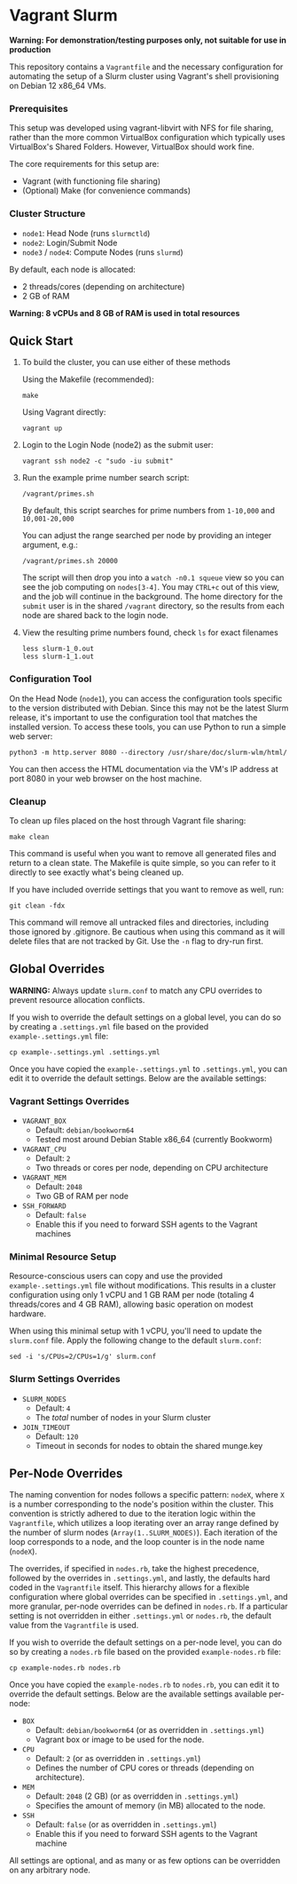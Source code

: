 # Vagrant Slurm

**Warning: For demonstration/testing purposes only, not suitable for use in production**

This repository contains a `Vagrantfile` and the necessary configuration for
automating the setup of a Slurm cluster using Vagrant's shell provisioning on
Debian 12 x86_64 VMs.

### Prerequisites

This setup was developed using vagrant-libvirt with NFS for file sharing,
rather than the more common VirtualBox configuration which typically uses
VirtualBox's Shared Folders. However, VirtualBox should work fine.

The core requirements for this setup are:
- Vagrant (with functioning file sharing)
- (Optional) Make (for convenience commands)

### Cluster Structure
- `node1`: Head Node (runs `slurmctld`)
- `node2`: Login/Submit Node
- `node3` / `node4`: Compute Nodes (runs `slurmd`)

By default, each node is allocated:
- 2 threads/cores (depending on architecture)
- 2 GB of RAM

**Warning: 8 vCPUs and 8 GB of RAM is used in total resources**

## Quick Start

1. To build the cluster, you can use either of these methods

    Using the Makefile (recommended):

       make

    Using Vagrant directly:

       vagrant up

2. Login to the Login Node (node2) as the submit user:

       vagrant ssh node2 -c "sudo -iu submit"


3. Run the example prime number search script:

	   /vagrant/primes.sh

	By default, this script searches for prime numbers from `1-10,000` and `10,001-20,000`

   You can adjust the range searched per node by providing an integer argument, e.g.:

	   /vagrant/primes.sh 20000

	The script will then drop you into a `watch -n0.1 squeue` view so you can see
   the job computing on `nodes[3-4]`. You may `CTRL+c` out of this view, and
   the job will continue in the background. The home directory for the `submit`
   user is in the shared `/vagrant` directory, so the results from each node are
   shared back to the login node.

4. View the resulting prime numbers found, check `ls` for exact filenames

       less slurm-1_0.out
       less slurm-1_1.out

### Configuration Tool

On the Head Node (`node1`), you can access the configuration tools specific to
the version distributed with Debian. Since this may not be the latest Slurm
release, it's important to use the configuration tool that matches the
installed version. To access these tools, you can use Python to run a simple
web server:

	python3 -m http.server 8080 --directory /usr/share/doc/slurm-wlm/html/

You can then access the HTML documentation via the VM's IP address at port 8080
in your web browser on the host machine.

### Cleanup
To clean up files placed on the host through Vagrant file sharing:

	make clean

This command is useful when you want to remove all generated files and return
to a clean state. The Makefile is quite simple, so you can refer to it directly
to see exactly what's being cleaned up.

If you have included override settings that you want to remove as well, run:

	git clean -fdx

This command will remove all untracked files and directories, including those
ignored by .gitignore. Be cautious when using this command as it will delete
files that are not tracked by Git. Use the `-n` flag to dry-run first.

## Global Overrides

**WARNING:** Always update `slurm.conf` to match any CPU overrides to prevent
resource allocation conflicts.

If you wish to override the default settings on a global level,
you can do so by creating a `.settings.yml` file based on the provided
`example-.settings.yml` file:

	cp example-.settings.yml .settings.yml

Once you have copied the `example-.settings.yml` to `.settings.yml`, you can
edit it to override the default settings. Below are the available settings:

### Vagrant Settings Overrides
- `VAGRANT_BOX`
  - Default: `debian/bookworm64`
  - Tested most around Debian Stable x86_64 (currently Bookworm)
- `VAGRANT_CPU`
  - Default: `2`
  - Two threads or cores per node, depending on CPU architecture
- `VAGRANT_MEM`
  - Default: `2048`
  - Two GB of RAM per node
- `SSH_FORWARD`
  - Default: `false`
  - Enable this if you need to forward SSH agents to the Vagrant machines

### Minimal Resource Setup
Resource-conscious users can copy and use the provided `example-.settings.yml`
file without modifications. This results in a cluster configuration using only
1 vCPU and 1 GB RAM per node (totaling 4 threads/cores and 4 GB RAM), allowing
basic operation on modest hardware.

When using this minimal setup with 1 vCPU, you'll need to update the `slurm.conf` file.
Apply the following change to the default `slurm.conf`:

	sed -i 's/CPUs=2/CPUs=1/g' slurm.conf

### Slurm Settings Overrides
- `SLURM_NODES`
  - Default: `4`
  - The _total_ number of nodes in your Slurm cluster
- `JOIN_TIMEOUT`
  - Default: `120`
  - Timeout in seconds for nodes to obtain the shared munge.key

## Per-Node Overrides
The naming convention for nodes follows a specific pattern: `nodeX`, where `X`
is a number corresponding to the node's position within the cluster. This
convention is strictly adhered to due to the iteration logic within the
`Vagrantfile`, which utilizes a loop iterating over an array range defined by
the number of slurm nodes (`Array(1..SLURM_NODES)`). Each iteration of the loop
corresponds to a node, and the loop counter is in the node name (`nodeX`).

The overrides, if specified in `nodes.rb`, take the highest precedence,
followed by the overrides in `.settings.yml`, and lastly, the defaults hard
coded in the `Vagrantfile` itself. This hierarchy allows for a flexible
configuration where global overrides can be specified in `.settings.yml`, and
more granular, per-node overrides can be defined in `nodes.rb`. If a particular
setting is not overridden in either `.settings.yml` or `nodes.rb`, the default
value from the `Vagrantfile` is used.

If you wish to override the default settings on a per-node level, you can do so
by creating a `nodes.rb` file based on the provided `example-nodes.rb` file:

	cp example-nodes.rb nodes.rb

Once you have copied the `example-nodes.rb` to `nodes.rb`, you can edit it to
override the default settings. Below are the available settings available
per-node:

- `BOX`
  - Default: `debian/bookworm64` (or as overridden in `.settings.yml`)
  - Vagrant box or image to be used for the node.
- `CPU`
  - Default: `2` (or as overridden in `.settings.yml`)
  - Defines the number of CPU cores or threads (depending on architecture).
- `MEM`
  - Default: `2048` (2 GB) (or as overridden in `.settings.yml`)
  - Specifies the amount of memory (in MB) allocated to the node.
- `SSH`
  - Default: `false` (or as overridden in `.settings.yml`)
  - Enable this if you need to forward SSH agents to the Vagrant machine

All settings are optional, and as many or as few options can be overridden on
any arbitrary node.
